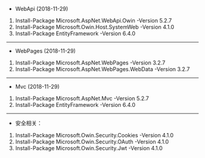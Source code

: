 - WebApi (2018-11-29)
1. Install-Package Microsoft.AspNet.WebApi.Owin -Version 5.2.7
2. Install-Package Microsoft.Owin.Host.SystemWeb -Version 4.1.0
3. Install-Package EntityFramework -Version 6.4.0

------------

- WebPages (2018-11-29)
1. Install-Package Microsoft.AspNet.WebPages -Version 3.2.7
2. Install-Package Microsoft.AspNet.WebPages.WebData -Version 3.2.7

------------

- Mvc (2018-11-29)
1. Install-Package Microsoft.AspNet.Mvc -Version 5.2.7
2. Install-Package EntityFramework -Version 6.4.0

------------

- 安全相关：
1. Install-Package Microsoft.Owin.Security.Cookies -Version 4.1.0
2. Install-Package Microsoft.Owin.Security.OAuth -Version 4.1.0
3. Install-Package Microsoft.Owin.Security.Jwt -Version 4.1.0
